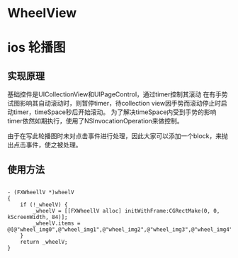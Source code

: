 # WheelView
ios 轮播图
=====================

实现原理
---------------------

基础控件是UICollectionView和UIPageControl，通过timer控制其滚动
在有手势试图影响其自动滚动时，则暂停timer，待collection view因手势而滚动停止时启动timer，timeSpace秒后开始滚动。
为了解决timeSpace内受到手势的影响timer依然如期执行，使用了NSInvocationOperation来做控制。

由于在写此轮播图时未对点击事件进行处理，因此大家可以添加一个block，来抛出点击事件，使之被处理。


使用方法
----------------------
<pre><code>
- (FXWheellV *)wheelV
{
    if (!_wheelV) {
        _wheelV = [[FXWheellV alloc] initWithFrame:CGRectMake(0, 0, kScreenWidth, 84)];
        _wheelV.items = @[@"wheel_img0",@"wheel_img1",@"wheel_img2",@"wheel_img3",@"wheel_img4"];
    }
    return _wheelV;
}
</code></pre>

